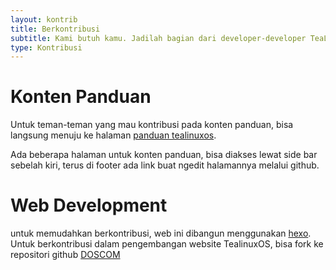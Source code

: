 ```yaml
---
layout: kontrib
title: Berkontribusi
subtitle: Kami butuh kamu. Jadilah bagian dari developer-developer TeaLinuxOS untuk berkontribusi dan terlibat melakukan perubahan pada pengembangan TeaLinuxOS.
type: Kontribusi
---
```


<!-- !!!!!!!!!!!!!!
!
!
!   Tolong jangan hapus judul yang ada tag #
!
!
!!!!!!!!!!!!!!!!!!!! -->

# Konten Panduan

Untuk teman-teman yang mau kontribusi pada konten panduan, bisa langsung menuju ke halaman [panduan tealinuxos](https://tealinuxos.github.io/panduan).

Ada beberapa halaman untuk konten panduan, bisa diakses lewat side bar sebelah kiri,
terus di footer ada link buat ngedit halamannya melalui github.


# Web Development

untuk memudahkan berkontribusi, web ini dibangun menggunakan [hexo](https://hexo.io/). Untuk berkontribusi dalam pengembangan website TealinuxOS, bisa fork ke repositori github [DOSCOM](https://github.com/DOSCOM/tealinuxos.org)
